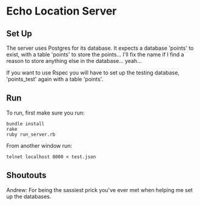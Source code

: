 Echo Location Server
====================

Set Up
------

The server uses Postgres for its database. It expects a database 'points' to exist, with a table 'points' to store the points... I'll fix the name if I find a reason to store anything else in the database... yeah...

If you want to use Rspec you will have to set up the testing database, 'points_test' again with a table 'points'.

Run
---

To run, first make sure you run:

```
bundle install
rake
ruby run_server.rb
```

From another window run:

```
telnet localhost 8000 < test.json
```

Shoutouts
---------

Andrew: For being the sassiest prick you've ever met when helping me set up the databases.